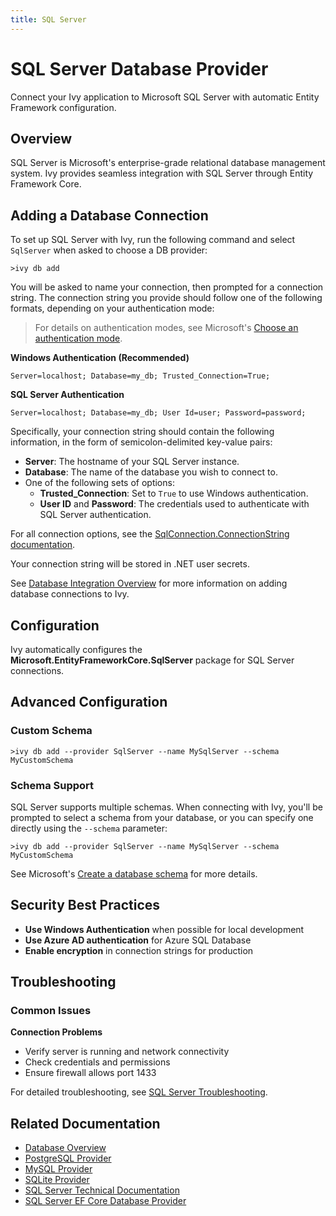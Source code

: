 ```yaml
---
title: SQL Server
---
```


# SQL Server Database Provider

<Ingress>
Connect your Ivy application to Microsoft SQL Server with automatic Entity Framework configuration.
</Ingress>

## Overview

SQL Server is Microsoft's enterprise-grade relational database management system. Ivy provides seamless integration with SQL Server through Entity Framework Core.

## Adding a Database Connection

To set up SQL Server with Ivy, run the following command and select `SqlServer` when asked to choose a DB provider:

```terminal
>ivy db add
```

You will be asked to name your connection, then prompted for a connection string. The connection string you provide should follow one of the following formats, depending on your authentication mode:

> For details on authentication modes, see Microsoft's [Choose an authentication mode](https://learn.microsoft.com/en-us/sql/relational-databases/security/choose-an-authentication-mode).

**Windows Authentication (Recommended)**
```text
Server=localhost; Database=my_db; Trusted_Connection=True;
```

**SQL Server Authentication**
```text
Server=localhost; Database=my_db; User Id=user; Password=password;
```

Specifically, your connection string should contain the following information, in the form of semicolon-delimited key-value pairs:

- **Server**: The hostname of your SQL Server instance.
- **Database**: The name of the database you wish to connect to.
- One of the following sets of options:
  - **Trusted_Connection**: Set to `True` to use Windows authentication.
  - **User ID** and **Password**: The credentials used to authenticate with SQL Server authentication.

For all connection options, see the [SqlConnection.ConnectionString documentation](https://learn.microsoft.com/en-us/dotnet/api/microsoft.data.sqlclient.sqlconnection.connectionstring).

Your connection string will be stored in .NET user secrets.

See [Database Integration Overview](Overview.md) for more information on adding database connections to Ivy.

## Configuration

Ivy automatically configures the **Microsoft.EntityFrameworkCore.SqlServer** package for SQL Server connections.

## Advanced Configuration

### Custom Schema

```terminal
>ivy db add --provider SqlServer --name MySqlServer --schema MyCustomSchema
```

### Schema Support

SQL Server supports multiple schemas. When connecting with Ivy, you'll be prompted to select a schema from your database, or you can specify one directly using the `--schema` parameter:

```terminal
>ivy db add --provider SqlServer --name MySqlServer --schema MyCustomSchema
```

See Microsoft's [Create a database schema](https://learn.microsoft.com/en-us/sql/relational-databases/security/authentication-access/create-a-database-schema) for more details.

## Security Best Practices

- **Use Windows Authentication** when possible for local development
- **Use Azure AD authentication** for Azure SQL Database
- **Enable encryption** in connection strings for production

## Troubleshooting

### Common Issues

**Connection Problems**
- Verify server is running and network connectivity
- Check credentials and permissions
- Ensure firewall allows port 1433

For detailed troubleshooting, see [SQL Server Troubleshooting](https://learn.microsoft.com/en-us/troubleshoot/sql/welcome-sql-server).

## Related Documentation

- [Database Overview](Overview.md)
- [PostgreSQL Provider](PostgreSql.md)
- [MySQL Provider](MySql.md)
- [SQLite Provider](SQLite.md)
- [SQL Server Technical Documentation](https://learn.microsoft.com/en-us/sql/sql-server/)
- [SQL Server EF Core Database Provider](https://learn.microsoft.com/en-us/ef/core/providers/sql-server/)
